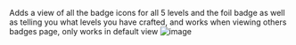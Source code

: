 Adds a view of all the badge icons for all 5 levels and the foil badge as well as telling you what levels you have crafted, and works when viewing others badges page, only works in default view
![image](https://github.com/user-attachments/assets/1f3640aa-19a0-4905-9fff-1173504567e0)
